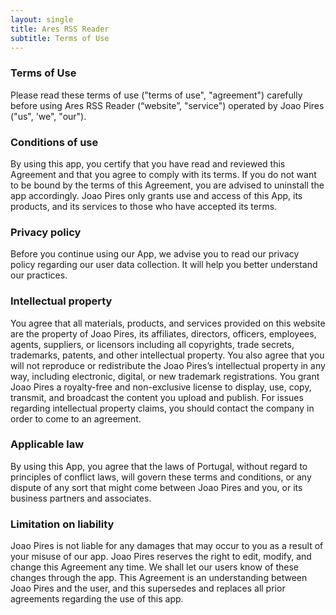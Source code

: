 ```yaml
---
layout: single
title: Ares RSS Reader 
subtitle: Terms of Use
---
```


### Terms of Use
Please read these terms of use ("terms of use", "agreement") carefully before using Ares RSS Reader (“website”, "service") operated by Joao Pires ("us", 'we", "our").

### Conditions of use
By using this app, you certify that you have read and reviewed this Agreement and that you agree to comply with its terms. If you do not want to be bound by the terms of this Agreement, you are advised to uninstall the app accordingly. Joao Pires only grants use and access of this App, its products, and its services to those who have accepted its terms.

### Privacy policy
Before you continue using our App, we advise you to read our privacy policy regarding our user data collection. It will help you better understand our practices.

### Intellectual property
You agree that all materials, products, and services provided on this website are the property of Joao Pires, its affiliates, directors, officers, employees, agents, suppliers, or licensors including all copyrights, trade secrets, trademarks, patents, and other intellectual property. You also agree that you will not reproduce or redistribute the Joao Pires’s intellectual property in any way, including electronic, digital, or new trademark registrations.
You grant Joao Pires a royalty-free and non-exclusive license to display, use, copy, transmit, and broadcast the content you upload and publish. For issues regarding intellectual property claims, you should contact the company in order to come to an agreement.

### Applicable law
By using this App, you agree that the laws of Portugal, without regard to principles of conflict laws, will govern these terms and conditions, or any dispute of any sort that might come between Joao Pires and you, or its business partners and associates.

### Limitation on liability
Joao Pires is not liable for any damages that may occur to you as a result of your misuse of our app.
Joao Pires reserves the right to edit, modify, and change this Agreement any time. We shall let our users know of these changes through the app. This Agreement is an understanding between Joao Pires and the user, and this supersedes and replaces all prior agreements regarding the use of this app.
